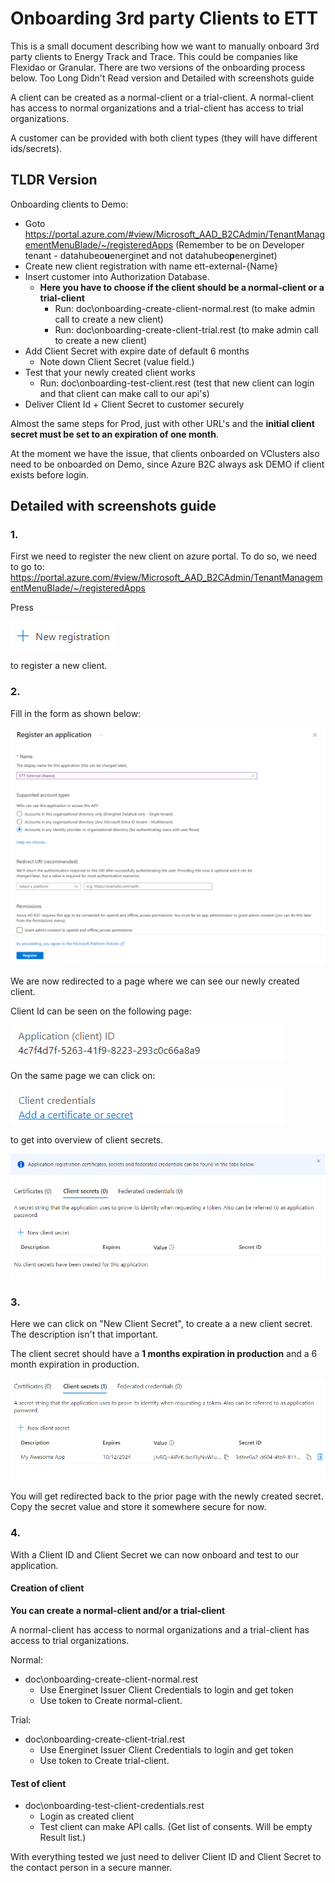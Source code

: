 # Onboarding 3rd party Clients to ETT

This is a small document describing how we want to manually onboard 3rd party clients to Energy Track and Trace. This could be companies like Flexidao or Granular. There are two versions of the onboarding process below. Too Long Didn't Read version and Detailed with screenshots guide

A client can be created as a normal-client or a trial-client. A normal-client has access to normal organizations and a trial-client has access to trial organizations.

A customer can be provided with both client types (they will have different ids/secrets).

## TLDR Version

Onboarding clients to Demo:

* Goto <https://portal.azure.com/#view/Microsoft_AAD_B2CAdmin/TenantManagementMenuBlade/~/registeredApps> (Remember to be on Developer tenant - datahubeo**u**energinet and not datahubeo**p**energinet)
* Create new client registration with name ett-external-{Name}
* Insert customer into Authorization Database.
  * **Here you have to choose if the client should be a normal-client or a trial-client**
    * Run: doc\onboarding-create-client-normal.rest (to make admin call to create a new client)
    * Run: doc\onboarding-create-client-trial.rest (to make admin call to create a new client)
* Add Client Secret with expire date of default 6 months
  * Note down Client Secret (value field.)
* Test that your newly created client works
  * Run: doc\onboarding-test-client.rest (test that new client can login and that client can make call to our api's)
* Deliver Client Id + Client Secret to customer securely

Almost the same steps for Prod, just with other URL's and the **initial client secret must be set to an expiration of one month**.

At the moment we have the issue, that clients onboarded on VClusters also need to be onboarded on Demo, since Azure B2C always ask DEMO if client exists before login.

## Detailed with screenshots guide

### 1.
First we need to register the new client on azure portal. To do so, we need to go to: <https://portal.azure.com/#view/Microsoft_AAD_B2CAdmin/TenantManagementMenuBlade/~/registeredApps>

Press

![New registration](new_registration.png)

to register a new client.

### 2.

Fill in the form as shown below:

![register client](register-client.png)

We are now redirected to a page where we can see our newly created client.

Client Id can be seen on the following page:

![client id](client_id.png)

On the same page we can click on:

![client credentials link](client_credentials_link.png)

to get into overview of client secrets.

![client secrtes](client_secrets.png)

### 3.

Here we can click on "New Client Secret", to create a a new client secret. The description isn't that important.

The client secret should have a **1 months expiration in production** and a 6 month expiration in production.

![save secret](save_secret.png)

You will get redirected back to the prior page with the newly created secret. Copy the secret value and store it somewhere secure for now.

### 4.

With a Client ID and Client Secret we can now onboard and test to our application.

#### Creation of client

**You can create a normal-client and/or a trial-client**

A normal-client has access to normal organizations and a trial-client has access to trial organizations.

Normal:
* doc\onboarding-create-client-normal.rest
  * Use Energinet Issuer Client Credentials to login and get token
  * Use token to Create normal-client.

Trial:
* doc\onboarding-create-client-trial.rest
  * Use Energinet Issuer Client Credentials to login and get token
  * Use token to Create trial-client.

####  Test of client

* doc\onboarding-test-client-credentials.rest
  * Login as created client
  * Test client can make API calls. (Get list of consents. Will be empty Result list.)

With everything tested we just need to deliver Client ID and Client Secret to the contact person in a secure manner.
